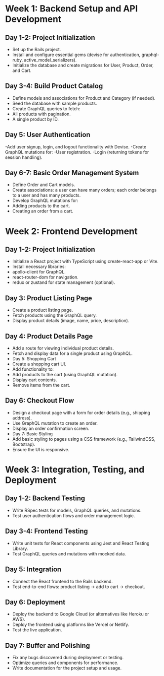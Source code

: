# Week 1: Backend Setup and API Development

## Day 1-2: Project Initialization
- Set up the Rails project.
- Install and configure essential gems (devise for authentication, graphql-ruby, active_model_serializers).
- Initialize the database and create migrations for User, Product, Order, and Cart.

## Day 3-4: Build Product Catalog
- Define models and associations for Product and Category (if needed).
- Seed the database with sample products.
- Create GraphQL queries to fetch:
- All products with pagination.
- A single product by ID.

## Day 5: User Authentication
-Add user signup, login, and logout functionality with Devise.
-Create GraphQL mutations for:
-User registration.
-Login (returning tokens for session handling).

## Day 6-7: Basic Order Management System
- Define Order and Cart models.
- Create associations: a user can have many orders; each order belongs to a user and has many products.
- Develop GraphQL mutations for:
- Adding products to the cart.
- Creating an order from a cart.

# Week 2: Frontend Development

## Day 1-2: Project Initialization
- Initialize a React project with TypeScript using create-react-app or Vite.
- Install necessary libraries:
- apollo-client for GraphQL.
- react-router-dom for navigation.
- redux or zustand for state management (optional).

## Day 3: Product Listing Page
- Create a product listing page.
- Fetch products using the GraphQL query.
- Display product details (image, name, price, description).

## Day 4: Product Details Page
- Add a route for viewing individual product details.
- Fetch and display data for a single product using GraphQL.
- Day 5: Shopping Cart
- Create a shopping cart UI.
- Add functionality to:
- Add products to the cart (using GraphQL mutation).
- Display cart contents.
- Remove items from the cart.

## Day 6: Checkout Flow
- Design a checkout page with a form for order details (e.g., shipping address).
- Use GraphQL mutation to create an order.
- Display an order confirmation screen.
- Day 7: Basic Styling
- Add basic styling to pages using a CSS framework (e.g., TailwindCSS, Bootstrap).
- Ensure the UI is responsive.

# Week 3: Integration, Testing, and Deployment

## Day 1-2: Backend Testing
- Write RSpec tests for models, GraphQL queries, and mutations.
- Test user authentication flows and order management logic.

## Day 3-4: Frontend Testing
- Write unit tests for React components using Jest and React Testing Library.
- Test GraphQL queries and mutations with mocked data.

## Day 5: Integration
- Connect the React frontend to the Rails backend.
- Test end-to-end flows: product listing → add to cart → checkout.

## Day 6: Deployment
- Deploy the backend to Google Cloud (or alternatives like Heroku or AWS).
- Deploy the frontend using platforms like Vercel or Netlify.
- Test the live application.

## Day 7: Buffer and Polishing
- Fix any bugs discovered during deployment or testing.
- Optimize queries and components for performance.
- Write documentation for the project setup and usage.